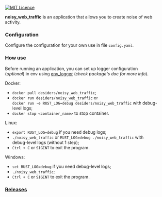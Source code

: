 [![MIT Licence](https://img.shields.io/pypi/l/aiogram.svg?style=flat-square)](https://opensource.org/licenses/MIT)

**noisy_web_traffic** is an application that allows you to create noise of web activity.

### Configuration
Configure the configuration for your own use in file `config.yaml`.

### How use
Before running an application, you can set up logger configuration (*optional*) in env using [env_logger](https://docs.rs/env_logger/latest/env_logger/)
(*check package's doc for more info*).

Docker:
- `docker pull desiders/noisy_web_traffic`;<br>
- `docker run desiders/noisy_web_traffic` or<br>
  `docker run -e RUST_LOG=debug desiders/noisy_web_traffic` with debug-level logs;<br>
- `docker stop <container_name>` to stop container.<br>

Linux:
- `export RUST_LOG=debug` if you need debug logs;<br>
- `./noisy_web_traffic` or `RUST_LOG=debug ./noisy_web_traffic` with debug-level logs (without 1 step);<br>
- `Ctrl + C` or `SIGINT` to exit the program.<br>

Windows:
- `set RUST_LOG=debug` if you need debug-level logs;<br>
- `./noisy_web_traffic`;<br>
- `Ctrl + C` or `SIGINT` to exit the program.<br>

### [Releases](https://github.com/Desiders/noisy_web_traffic/releases)
